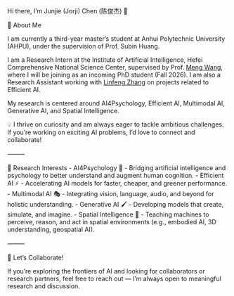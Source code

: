 Hi there, I’m Junjie (Jorji) Chen (陈俊杰) 👋

🚀 About Me

I am currently a third-year master’s student at Anhui Polytechnic University (AHPU), under the supervision of Prof. Subin Huang.

I am a Research Intern at the Institute of Artificial Intelligence, Hefei Comprehensive National Science Center, supervised by Prof. [Meng Wang](https://scholar.google.com/citations?user=rHagaaIAAAAJ&hl=en), where I will be joining as an incoming PhD student (Fall 2026). I am also a Research Assistant working with [Linfeng Zhang]([http://www.zhanglinfeng.tech/](https://scholar.google.com/citations?user=AK9VF30AAAAJ&hl=en&authuser=1)) on projects related to Efficient AI.

My research is centered around AI4Psychology, Efficient AI, Multimodal AI, Generative AI, and Spatial Intelligence.

💡 I thrive on curiosity and am always eager to tackle ambitious challenges. If you’re working on exciting AI problems, I’d love to connect and collaborate!

⸻

🔬 Research Interests
	-	AI4Psychology 🧠 - Bridging artificial intelligence and psychology to better understand and augment human cognition.
	-	Efficient AI ⚡ - Accelerating AI models for faster, cheaper, and greener performance.
	-	Multimodal AI 🎭 - Integrating vision, language, audio, and beyond for holistic understanding.
	-	Generative AI 🖌️ - Developing models that create, simulate, and imagine.
	-	Spatial Intelligence 🧭 - Teaching machines to perceive, reason, and act in spatial environments (e.g., embodied AI, 3D understanding, geospatial AI).

⸻

💬 Let’s Collaborate!

If you’re exploring the frontiers of AI and looking for collaborators or research partners, feel free to reach out — I’m always open to meaningful research and discussion.
